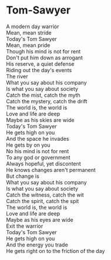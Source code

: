 # Tom-Sawyer

A modern day warrior  
Mean, mean stride  
Today's Tom Sawyer  
Mean, mean pride  
Though his mind is not for rent  
Don't put him down as arrogant  
His reserve, a quiet defense  
Riding out the day's events  
The river  
What you say about his company  
Is what you say about society  
Catch the mist, catch the myth  
Catch the mystery, catch the drift  
The world is, the world is  
Love and life are deep  
Maybe as his skies are wide  
Today's Tom Sawyer  
He gets high on you  
And the space he invades  
He gets by on you  
No his mind is not for rent  
To any god or government  
Always hopeful, yet discontent  
He knows changes aren't permanent  
But change is  
What you say about his company  
Is what you say about society  
Catch the witness, catch the wit  
Catch the spirit, catch the spit  
The world is, the world is  
Love and life are deep  
Maybe as his eyes are wide  
Exit the warrior  
Today's Tom Sawyer  
He gets high on you  
And the energy you trade  
He gets right on to the friction of the day
